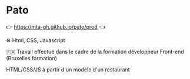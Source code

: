 # Pato

👉 https://mta-gh.github.io/pato/prod 👈

⚙️ Html, CSS, Javascript

🇫🇷 Travail effectué dans le cadre de la formation développeur Front-end (Bruxelles formation)

HTML/CSS/JS à partir d'un modèle d'un restaurant
